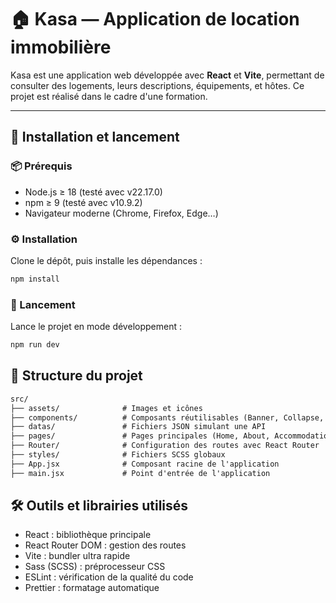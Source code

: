 # 🏠 Kasa — Application de location immobilière

Kasa est une application web développée avec **React** et **Vite**, permettant de consulter des logements, leurs descriptions, équipements, et hôtes. Ce projet est réalisé dans le cadre d'une formation.

---

## 🚀 Installation et lancement

### 📦 Prérequis

- Node.js ≥ 18 (testé avec v22.17.0)
- npm ≥ 9 (testé avec v10.9.2)
- Navigateur moderne (Chrome, Firefox, Edge…)

### ⚙️ Installation

Clone le dépôt, puis installe les dépendances :

```bash
npm install
```

### 🚀 Lancement

Lance le projet en mode développement :

```bash
npm run dev
```

## 🧱 Structure du projet

```txt
src/
├── assets/              # Images et icônes
├── components/          # Composants réutilisables (Banner, Collapse, etc.)
├── datas/               # Fichiers JSON simulant une API
├── pages/               # Pages principales (Home, About, Accommodation)
├── Router/              # Configuration des routes avec React Router
├── styles/              # Fichiers SCSS globaux
├── App.jsx              # Composant racine de l'application
├── main.jsx             # Point d'entrée de l'application
```

## 🛠️ Outils et librairies utilisés

- React : bibliothèque principale
- React Router DOM : gestion des routes
- Vite : bundler ultra rapide
- Sass (SCSS) : préprocesseur CSS
- ESLint : vérification de la qualité du code
- Prettier : formatage automatique
